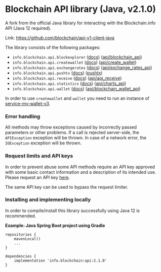 # Blockchain API library (Java, v2.1.0)

A fork from the official Java library for interacting with the Blockchain.info API (Java 12 required).

Link: https://github.com/blockchain/api-v1-client-java

The library consists of the following packages:

* `info.blockchain.api.blockexplorer` ([docs](docs/blockexplorer.md)) ([api/blockchain_api][api1])
* `info.blockchain.api.createwallet` ([docs](docs/createwallet.md)) ([api/create_wallet][api2])
* `info.blockchain.api.exchangerates` ([docs](docs/exchangerates.md)) ([api/exchange\_rates\_api][api3])
* `info.blockchain.api.pushtx` ([docs](docs/pushtx.md)) ([pushtx][api7])
* `info.blockchain.api.receive` ([docs](docs/receive.md)) ([api/api_receive][api4])
* `info.blockchain.api.statistics` ([docs](docs/statistics.md)) ([api/charts_api][api5])
* `info.blockchain.api.wallet` ([docs](docs/wallet.md)) ([api/blockchain\_wallet\_api][api6])

In order to use `createwallet` and `wallet` you need to run an instance of [service-my-wallet-v3](https://github.com/blockchain/service-my-wallet-v3).

### Error handling

All methods may throw exceptions caused by incorrectly passed parameters or other problems. If a call is rejected server-side, the `APIException` exception will be thrown. In case of a network error, the `IOException` exception will be thrown.


### Request limits and API keys

In order to prevent abuse some API methods require an API key approved with some basic contact information and a description of its intended use. Please request an API key [here](https://blockchain.info/api/api_create_code).

The same API key can be used to bypass the request limiter.

### Installing and implementing locally

In order to compile/install this library successfully using Java 12 is recommended.

<b>Example: Java Spring Boot project using Gradle</b>

```
repositories {
	mavenLocal()
	...
}

dependencies {
    implementation 'info.blockchain:api:2.1.0'
}

```



[api1]: https://blockchain.info/api/blockchain_api
[api2]: https://blockchain.info/api/create_wallet
[api3]: https://blockchain.info/api/exchange_rates_api
[api4]: https://blockchain.info/api/api_receive
[api5]: https://blockchain.info/api/charts_api
[api6]: https://blockchain.info/api/blockchain_wallet_api
[api7]: https://blockchain.info/pushtx
